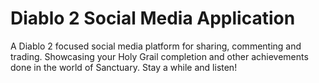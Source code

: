# Diablo 2 Social Media Application

A Diablo 2 focused social media platform for sharing, commenting and trading. Showcasing your Holy Grail completion and other achievements done in the world of Sanctuary. Stay a while and listen!
